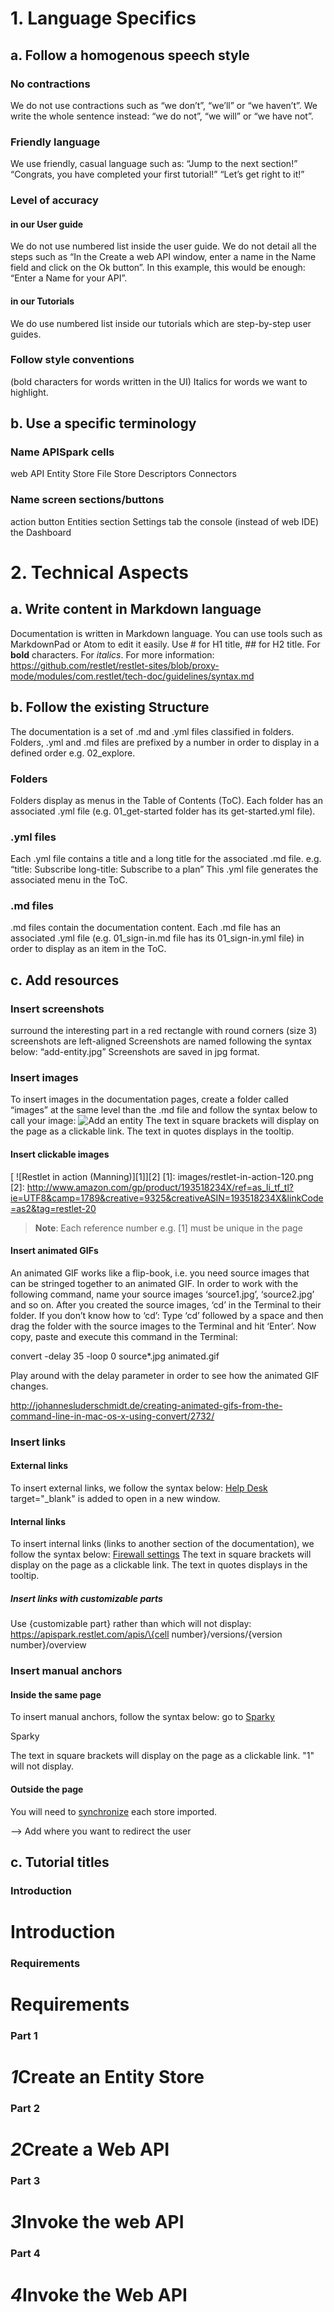 # 1. Language Specifics

## a. Follow a homogenous speech style

### No contractions
We do not use contractions such as “we don’t”, “we’ll” or “we haven’t”.
We write the whole sentence instead: “we do not”, “we will” or “we have not”.

### Friendly language
We use friendly, casual language such as:
“Jump to the next section!”
“Congrats, you have completed your first tutorial!”
“Let’s get right to it!”

### Level of accuracy
#### in our User guide
We do not use numbered list inside the user guide.
We do not detail all the steps such as “In the Create a web API window, enter a name in the Name field and click on the Ok button”. In this example, this would be enough: “Enter a Name for your API”.
#### in our Tutorials
We do use numbered list inside our tutorials which are step-by-step user guides.

### Follow style conventions
(bold characters for words written in the UI)
Italics for words we want to highlight.

## b.  Use a specific terminology

### Name APISpark cells
web API
Entity Store
File Store
Descriptors
Connectors

### Name screen sections/buttons
<add screenshot>
action button
Entities section
Settings tab
the console (instead of web IDE)
the Dashboard



# 2. Technical Aspects

## a. Write content in Markdown language
Documentation is written in Markdown language. You can use tools such as MarkdownPad or Atom to edit it easily.
Use # for H1 title, ## for H2 title.
For **bold** characters.
For *italics*.
For more information: https://github.com/restlet/restlet-sites/blob/proxy-mode/modules/com.restlet/tech-doc/guidelines/syntax.md

## b. Follow the existing Structure

The documentation is a set of .md and .yml files classified in folders. Folders, .yml and .md files are prefixed by a number in order to display in a defined order e.g. 02_explore.

### Folders
Folders display as menus in the Table of Contents (ToC).
Each folder has an associated .yml file (e.g. 01_get-started folder has its get-started.yml file).

### .yml files
Each .yml file contains a title and a long title for the associated .md file.
e.g.
“title: Subscribe
long-title: Subscribe to a plan”
This .yml file generates the associated menu in the ToC.

### .md files
.md files contain the documentation content.
Each .md file has an associated .yml file (e.g. 01_sign-in.md file has its 01_sign-in.yml file) in order to display as an item in the ToC.

## c. Add resources

### Insert screenshots
surround the interesting part in a red rectangle with round corners (size 3)
screenshots are left-aligned
Screenshots are named following the syntax below:
“add-entity.jpg”
Screenshots are saved in jpg format.

### Insert images
To insert images in the documentation pages, create a folder called “images” at the same level than the .md file and follow the syntax below to call your image:
![Add an entity](images/add-an-entity.png "Add an Entity")
The text in square brackets will display on the page as a clickable link.
The text in quotes displays in the tooltip.

#### Insert clickable images

[ ![Restlet in action (Manning)][1]][2]
[1]: images/restlet-in-action-120.png
[2]: http://www.amazon.com/gp/product/193518234X/ref=as_li_tf_tl?ie=UTF8&camp=1789&creative=9325&creativeASIN=193518234X&linkCode=as2&tag=restlet-20

>**Note**: Each reference number e.g. [1] must be unique in the page

#### Insert animated GIFs

An animated GIF works like a flip-book, i.e. you need source images that can be stringed together to an animated GIF. In order to work with the following command, name your source images ‘source1.jpg’, ‘source2.jpg’ and so on. After you created the source images, ‘cd’ in the Terminal to their folder. If you don’t know how to ‘cd’: Type ‘cd’ followed by a space and then drag the folder with the source images to the Terminal and hit ‘Enter’. Now copy, paste and execute this command in the Terminal:

convert -delay 35 -loop 0 source*.jpg animated.gif

Play around with the delay parameter in order to see how the animated GIF changes.

http://johannesluderschmidt.de/creating-animated-gifs-from-the-command-line-in-mac-os-x-using-convert/2732/

### Insert links
#### External links
To insert external links, we follow the syntax below:
<a href="http://support.restlet.com/" target="_blank">Help Desk</a>
 target="_blank" is added to open in a new window.
#### Internal links
To insert internal links (links to another section of the documentation), we follow the syntax below:
[Firewall settings](/technical-resources/apispark/guide/publish/secure/firewall-settings "Firewall settings")
The text in square brackets will display on the page as a clickable link.
The text in quotes displays in the tooltip.
##### Insert links with customizable parts
Use {customizable part} rather than <customizable part> which will not display:
https://apispark.restlet.com/apis/\{cell number\}/versions/\{version number\}/overview

### Insert manual anchors

#### Inside the same page
To insert manual anchors, follow the syntax below:
go to [Sparky](#1)

<a class="anchor" name="1"></a>Sparky  

The text in square brackets will display on the page as a clickable link.
"1" will not display.

#### Outside the page

You will need to [synchronize](/technical-resources/apispark/guide/create/overview#synchronize "synchronize") each store imported.

--> Add <a class="anchor" name="synchronize"></a> where you want to redirect the user

## c. Tutorial titles

### Introduction
<h1 class="iconed" id="toc_0"><i class="fa fa-hand-o-right"></i>Introduction</h1>

### Requirements
<h1 class="iconed" id="toc_0"><i class="fa fa-flag-checkered"></i>Requirements</h1>

### Part 1
<h1 class="numbered" id="toc_1"><i>1</i>Create an Entity Store</h1>

### Part 2
<h1 class="numbered" id="toc_2"><i>2</i>Create a Web API</h1>

### Part 3
<h1 class="numbered" id="toc_3"><i>3</i>Invoke the web API</h1>

### Part 4
<h1 class="numbered" id="toc_4"><i>4</i>Invoke the Web API</h1>

